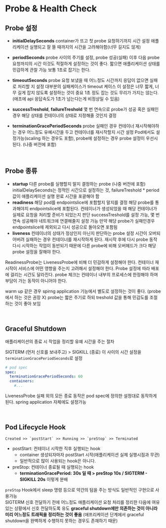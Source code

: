 # Probe & Health Check

## Probe 설정

- **initialDelaySeconds**
container가 뜨고 첫 probe 요청하기까지 시간 설정
애플리케이션 실행되고 잘 뜰 때까지의 시간을 고려해야함(너무 길지도 않게)

- **periodSeconds**
  probe 사이의 주기를 설정, probe 성공(실패) 이후 다음 probe 요청까지의 시간
  이것도 적절하게 설정하는 것이 좋다. 짧으면 애플리케이션 상태를 민감하게 관찰 가능
  보통 1초로 잡기는 한다.

- **timeoutSeconds**
  probe 요청 보냈을 때 어느정도 시간까지 응답이 없으면 실패로 처리할 지 설정
  대부분의 실패케이스가 timeout 케이스
  이 설정은 너무 짧게, 너무 길게 잡지 않도록 설정하는 것이 중요
  1초 정도 잡는 것도 무리가 가지는 않는다. (애초에 api 응답속도가 1초가 넘는다는게 비정상일 수 있음)

- **successTreshold**, **failureTreshold**
  몇 번 연속으로 probe가 성공 혹은 실패인 경우 해당 상태를 컨테이너의 상태로 지정해줄 것인지 결정

- **terminationGracePeriodSeconds**
  probe 실패인 경우 컨테이너 재시작해야하는 경우 어느정도 유예시간을 두고 컨테이너를 재시작할지 시간 설정
  Pod에서도 설정가능(scaling 하는 경우도 포함), probe에 설정하는 경우 probe 설정이 우선시된다.
  (나중 버전에 포함)

<br>

## Probe 종류

- **startup**
  다른 probe를 실행할지 말지 결정하는 probe (나중 버전에 포함)
  initialDelaySeconds는 정적인 시간으로 설정하는 것, failureTreshold * period 값이 애플리케이션 실행 완료 시간을 포괄해야 함
- **readiness**
  해당 pod를 endpointslice에 포함할지 말지를 결정
  해당 probe를 통과해야지 endpointslice에 포함된다.
  컨테이너가 생성되었을 때 해당 컨테이너가 실제로 요청을 처리할 준비가 되었는지 판단
  successTreshold를 설정 가능, 몇 번 연속 성공해야 네트워크에 연결해줄지 설정 가능
  만약 해당 probe가 실패인경우 endpointslice에 제외되고 다시 성공으로 돌아오면 포함됨
- **liveness**
  컨테이너의 상태가 정상인지 아닌지 판단하는 probe
  설정 시간이 오버되어버려 실패하는 경우 컨테이너를 재시작하게 된다.
  재시작 후에 다시 probe 동작
  다시 시작하는 작업이 동반되기 때문에 다른 probe에 비해 오버헤드가 크다
  해당 probe 설정을 잘해야 한다.
  
ReadinessProbe는 LivenessProbe에 비해 더 민감하게 설정해야 한다.
컨테이너 재시작이 서비스에 어떤 영향을 주는지 고려해서 설정해야 한다.
Probe 설정에 따라 배포에 걸리는 시간도 달라진다.
probe 체크는 컨테이너 내부의 프로세스에 한정해야 하며 부담이 가는 동작이 아니어야 한다.

warm up 같은 경우 spirng application 기능에서 별도로 설정하는 것이 좋다. (probe에서 하는 것은 권장 X)
probe는 짧은 주기로 하되 treshold 값을 통해 민감도를 조절하는 것이 좋아 보임

<br>

## Graceful Shutdown

애플리케이션의 종료 시 작업을 정리할 유예 시간을 주는 절차

SIGTERM (먼저 신호를 보내주고) > SIGKILL (종료)
이 사이의 시간 설정을 `terminationGracePeriodSeconds`로 설정

```yaml
# pod spec
spec:
  terminationGracePeriodSeconds: 60
  containers:
    #...
```
LivenessProbe 실패 외의 모든 종료 동작은 pod spec에 정의한 설정대로 동작하게 된다.
spring application 자체에도 설정가능

<br>

## Pod Lifecycle Hook

```
Created >> `postStart` >> Running >> `preStop` >> Terminated
```
- postStart: 컨테이너 시작한 직후 실행되는 hook
  - container 생성되자마자 postStart 시작(애플리케이션 실제 실행시점과 무관)
  - 일반적으로 많이 사용되는 hook은 아니다.
- preStop: 컨테이너 종료될 때 실행되는 hook
  - **terminationGracePeriod: 30s 일 때 > preStop 10s / SIGTERM - SIGKILL 20s** 이렇게 분배

`preStop` Hook에서 sleep 명령 등으로 약간의 텀을 주는 방식도 일반적인 구현으로 사용가능  
SIGTERM 신호 전달하기 전에 어느정도 애플리케이션 요청 처리를 정리한 다음에 여유 있는 상황에서 신호 전달하도록 유도
**graceful shutdown에만 의존하는 것이 아니라 미리 어느정도 트래픽을 정리하는 것이 좋음**
(애프리케이션 단계에서 graceful shutdown을 완벽하게 수행하지 못하는 경우도 존재하기 때문)

